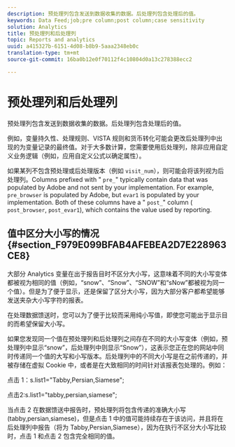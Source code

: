 ```yaml
---
description: 预处理列包含发送到数据收集的数据。后处理列包含处理后的值。
keywords: Data Feed;job;pre column;post column;case sensitivity
solution: Analytics
title: 预处理列和后处理列
topic: Reports and analytics
uuid: a415327b-6151-4d08-b8b9-5aaa2348eb0c
translation-type: tm+mt
source-git-commit: 16ba0b12e0f70112f4c10804d0a13c278388ecc2

---
```



# 预处理列和后处理列

预处理列包含发送到数据收集的数据。后处理列包含处理后的值。

例如，变量持久性、处理规则、VISTA 规则和货币转化可能会更改后处理列中出现的为变量记录的最终值。对于大多数计算，您需要使用后处理列，除非应用自定义业务逻辑（例如，应用自定义公式以确定属性）。

如果某列不包含预处理或后处理版本（例如 `visit_num`），则可能会将该列视为后处理列。Columns prefixed with " `pre_`" typically contain data that was populated by Adobe and not sent by your implementation. For example, `pre_browser` is populated by Adobe, but `evar1` is populated by your implementation. Both of these columns have a " `post_`" column ( `post_browser`, `post_evar1`), which contains the value used by reporting.

## 值中区分大小写的情况 {#section_F979E099BFAB4AFEBEA2D7E228963CE8}

大部分 Analytics 变量在出于报告目时不区分大小写，这意味着不同的大小写变体都被视为相同的值（例如，“snow”、“Snow”、“SNOW”和“sNow”都被视为同一个值）。但是为了便于显示，还是保留了区分大小写，因为大部分客户都希望能够发送夹杂大小写字符的报表。

在处理数据馈送时，您可以为了便于比较而采用纯小写值，即使您可能出于显示目的而希望保留大小写。

如果您发现同一个值在预处理列和后处理列之间存在不同的大小写变体（例如，预处理列中显示“snow”，后处理列中则显示“Snow”），这表示您正在您的网站中同时传递同一个值的大写和小写版本。后处理列中的不同大小写是在之前传递的，并被存储在虚拟 Cookie 中，或者是在大致相同的时间针对该报表包处理的。例如：

点击 1：s.list1="Tabby,Persian,Siamese";

点击2:s.list1="tabby,persian,siamese";

当点击 2 在数据馈送中报告时，预处理列将包含传递的准确大小写 (tabby,persian,siamese)，但是点击 1 中的值可能持续存在于该访问，并且将在后处理列中报告（将为 Tabby,Persian,Siamese），因为在执行不区分大小写比较时，点击 1 和点击 2 包含完全相同的值。
